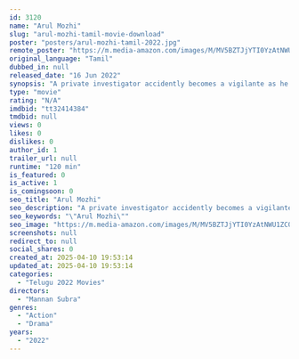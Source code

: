 ```yaml
---
id: 3120
name: "Arul Mozhi"
slug: "arul-mozhi-tamil-movie-download"
poster: "posters/arul-mozhi-tamil-2022.jpg"
remote_poster: "https://m.media-amazon.com/images/M/MV5BZTJjYTI0YzAtNWU1ZC00YjUxLWIyYTEtMTVmZjJkNTU0NTVkXkEyXkFqcGdeQXVyNTQ5ODMzODg@._V1_SX300.jpg"
original_language: "Tamil"
dubbed_in: null
released_date: "16 Jun 2022"
synopsis: "A private investigator accidently becomes a vigilante as he tries to save his friend and his family who are abducted by a dangerous militant group that is going to release a chemical bomb."
type: "movie"
rating: "N/A"
imdbid: "tt32414384"
tmdbid: null
views: 0
likes: 0
dislikes: 0
author_id: 1
trailer_url: null
runtime: "120 min"
is_featured: 0
is_active: 1
is_comingsoon: 0
seo_title: "Arul Mozhi"
seo_description: "A private investigator accidently becomes a vigilante as he tries to save his friend and his family who are abducted by a dangerous militant group that is going to release a chemical bomb."
seo_keywords: "\"Arul Mozhi\""
seo_image: "https://m.media-amazon.com/images/M/MV5BZTJjYTI0YzAtNWU1ZC00YjUxLWIyYTEtMTVmZjJkNTU0NTVkXkEyXkFqcGdeQXVyNTQ5ODMzODg@._V1_SX300.jpg"
screenshots: null
redirect_to: null
social_shares: 0
created_at: 2025-04-10 19:53:14
updated_at: 2025-04-10 19:53:14
categories:
  - "Telugu 2022 Movies"
directors:
  - "Mannan Subra"
genres:
  - "Action"
  - "Drama"
years:
  - "2022"
---
```


